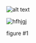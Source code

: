 <!--inserting images with local files-->

![alt text](https://m.media-amazon.com/images/I/81cz+BqHImL._SL1500_.jpg) 

![hfhjgj](1daytothleft/ENG3810/images/mor.png)
<figcaption>figure #1</figcaption>

